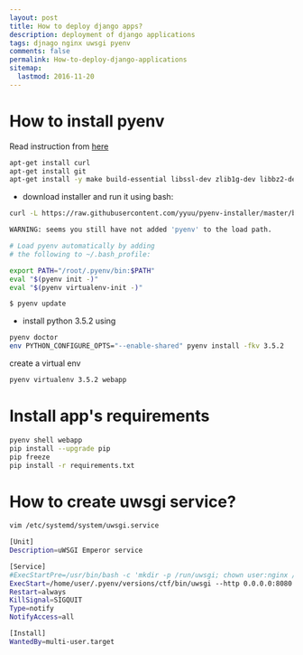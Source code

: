 ```yaml
---
layout: post
title: How to deploy django apps?
description: deployment of django applications
tags: djnago nginx uwsgi pyenv
comments: false
permalink: How-to-deploy-django-applications
sitemap:
  lastmod: 2016-11-20
---
```


How to install pyenv
=================
Read instruction from [here](https://github.com/yyuu/pyenv-installer)

```bash
apt-get install curl
apt-get install git
apt-get install -y make build-essential libssl-dev zlib1g-dev libbz2-dev libreadline-dev libsqlite3-dev wget curl llvm libncurses5-dev libncursesw5-dev xz-utils
```

* download installer and run it using bash:

```bash
curl -L https://raw.githubusercontent.com/yyuu/pyenv-installer/master/bin/pyenv-installer | bash
```

```bash
WARNING: seems you still have not added 'pyenv' to the load path.

# Load pyenv automatically by adding
# the following to ~/.bash_profile:

export PATH="/root/.pyenv/bin:$PATH"
eval "$(pyenv init -)"
eval "$(pyenv virtualenv-init -)"
```


```bash
$ pyenv update
```

* install python 3.5.2 using 

```bash
pyenv doctor
env PYTHON_CONFIGURE_OPTS="--enable-shared" pyenv install -fkv 3.5.2
```

create a virtual env

```bash
pyenv virtualenv 3.5.2 webapp
```

Install app's requirements
=============

```bash
pyenv shell webapp
pip install --upgrade pip
pip freeze
pip install -r requirements.txt
```

How to create uwsgi service?
==============

```bash
vim /etc/systemd/system/uwsgi.service
```

```bash
[Unit]
Description=uWSGI Emperor service

[Service]
#ExecStartPre=/usr/bin/bash -c 'mkdir -p /run/uwsgi; chown user:nginx /run/uwsgi'
ExecStart=/home/user/.pyenv/versions/ctf/bin/uwsgi --http 0.0.0.0:8080 --wsgi-file /home/user/ctf7/portal_backend/wsgi.py --chdir /home/user/ctf7/
Restart=always
KillSignal=SIGQUIT
Type=notify
NotifyAccess=all

[Install]
WantedBy=multi-user.target
```